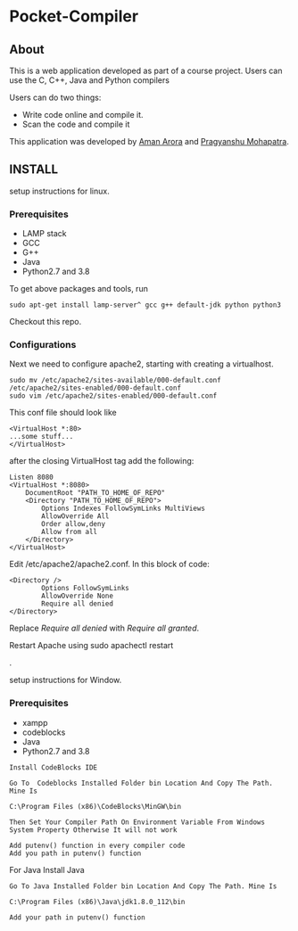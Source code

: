 # Pocket-Compiler

## About

This is a web application developed as part of a course project. Users can use the C, C++, Java and Python compilers

Users can do two things:

* Write code online and compile it.
* Scan the code and compile it

This application was developed by [Aman Arora](https://github.com/amanfly) and [Pragyanshu Mohapatra](https://github.com/Pragyanshu-Mohapatra).

## INSTALL
setup instructions for linux.
### Prerequisites
* LAMP stack
* GCC
* G++
* Java
* Python2.7 and 3.8

To get above packages and tools, run

	sudo apt-get install lamp-server^ gcc g++ default-jdk python python3

Checkout this repo.

### Configurations
Next we need to configure apache2, starting with creating a virtualhost.

	sudo mv /etc/apache2/sites-available/000-default.conf /etc/apache2/sites-enabled/000-default.conf
	sudo vim /etc/apache2/sites-enabled/000-default.conf
This conf file should look like

	<VirtualHost *:80>
	...some stuff...
	</VirtualHost>
after the closing VirtualHost tag add the following:

	Listen 8080
	<VirtualHost *:8080>
		DocumentRoot "PATH_TO_HOME_OF_REPO"
	    <Directory "PATH_TO_HOME_OF_REPO">
	        Options Indexes FollowSymLinks MultiViews
	        AllowOverride All
	    	Order allow,deny
	        Allow from all
	    </Directory>
	</VirtualHost>

Edit /etc/apache2/apache2.conf. In this block of code:

	<Directory />
	        Options FollowSymLinks
	        AllowOverride None
	        Require all denied
	</Directory>

Replace *Require all denied* with *Require all granted*.

Restart Apache using
	sudo apachectl restart

.


setup instructions for Window.
### Prerequisites
* xampp
* codeblocks
* Java
* Python2.7 and 3.8

```
Install CodeBlocks IDE
```

```
Go To  Codeblocks Installed Folder bin Location And Copy The Path. Mine Is

C:\Program Files (x86)\CodeBlocks\MinGW\bin

```

```
Then Set Your Compiler Path On Environment Variable From Windows System Property Otherwise It will not work 

```

```
Add putenv() function in every compiler code 
Add you path in putenv() function 

```

For Java Install Java
```
Go To Java Installed Folder bin Location And Copy The Path. Mine Is

C:\Program Files (x86)\Java\jdk1.8.0_112\bin

```


```
Add your path in putenv() function
```


